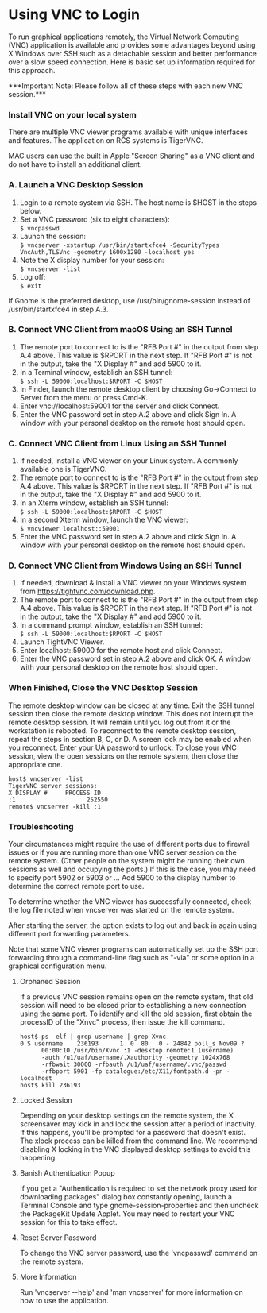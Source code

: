 # Using VNC to Login

To run graphical applications remotely, the Virtual Network Computing (VNC) application is available and provides some advantages beyond using X Windows over SSH such as a detachable session and better performance over a slow speed connection. Here is basic set up information required for this approach.

\*\*\*Important Note: Please follow all of these steps with each new VNC session.\*\*\*

### Install VNC on your local system

There are multiple VNC viewer programs available with unique interfaces and features. The application on RCS systems is TigerVNC.

MAC users can use the built in Apple "Screen Sharing" as a VNC client and do not have to install an additional client.

### A. Launch a VNC Desktop Session

1. Login to a remote system via SSH. The host name is $HOST in the steps below.
2. Set a VNC password (six to eight characters):\
   `$ vncpasswd`
3. Launch the session:\
   `$ vncserver -xstartup /usr/bin/startxfce4 -SecurityTypes VncAuth,TLSVnc -geometry 1600x1280 -localhost yes`
4. Note the X display number for your session:\
   `$ vncserver -list`
5. Log off:\
   `$ exit`

If Gnome is the preferred desktop, use /usr/bin/gnome-session instead of /usr/bin/startxfce4 in step A.3.

### B. Connect VNC Client from macOS Using an SSH Tunnel

1. The remote port to connect to is the "RFB Port #" in the output from step A.4 above. This value is $RPORT in the next step. If "RFB Port #" is not in the output, take the "X Display #" and add 5900 to it.
2. In a Terminal window, establish an SSH tunnel:\
   `$ ssh -L 59000:localhost:$RPORT -C $HOST`
3. In Finder, launch the remote desktop client by choosing Go->Connect to Server from the menu or press Cmd-K.
4. Enter vnc://localhost:59001 for the server and click Connect.
5. Enter the VNC password set in step A.2 above and click Sign In. A window with your personal desktop on the remote host should open.

### C. Connect VNC Client from Linux Using an SSH Tunnel

1. If needed, install a VNC viewer on your Linux system. A commonly available one is TigerVNC.
2. The remote port to connect to is the "RFB Port #" in the output from step A.4 above. This value is $RPORT in the next step. If "RFB Port #" is not in the output, take the "X Display #" and add 5900 to it.
3. In an Xterm window, establish an SSH tunnel:\
   `$ ssh -L 59000:localhost:$RPORT -C $HOST`
4. In a second Xterm window, launch the VNC viewer:\
   `$ vncviewer localhost::59001`
5. Enter the VNC password set in step A.2 above and click Sign In. A window with your personal desktop on the remote host should open.

### D. Connect VNC Client from Windows Using an SSH Tunnel

1. If needed, download & install a VNC viewer on your Windows system from https://tightvnc.com/download.php.
2. The remote port to connect to is the "RFB Port #" in the output from step A.4 above. This value is $RPORT in the next step. If "RFB Port #" is not in the output, take the "X Display #" and add 5900 to it.
3. In a command prompt window, establish an SSH tunnel:\
   `$ ssh -L 59000:localhost:$RPORT -C $HOST`
4. Launch TightVNC Viewer.
5. Enter localhost::59000 for the remote host and click Connect.
6. Enter the VNC password set in step A.2 above and click OK. A window with your personal desktop on the remote host should open.

### When Finished, Close the VNC Desktop Session <a href="#vncstep5" id="vncstep5"></a>

The remote desktop window can be closed at any time. Exit the SSH tunnel session then close the remote desktop window. This does not interrupt the remote desktop session. It will remain until you log out from it or the workstation is rebooted. To reconnect to the remote desktop session, repeat the steps in section B, C, or D. A screen lock may be enabled when you reconnect. Enter your UA password to unlock. To close your VNC session, view the open sessions on the remote system, then close the appropriate one.

```
host$ vncserver -list
TigerVNC server sessions:
X DISPLAY #     PROCESS ID
:1                    252550
remote$ vncserver -kill :1
```

### Troubleshooting <a href="#vnctrouble" id="vnctrouble"></a>

Your circumstances might require the use of different ports due to firewall issues or if you are running more than one VNC server session on the remote system. (Other people on the system might be running their own sessions as well and occupying the ports.) If this is the case, you may need to specify port 5902 or 5903 or ... Add 5900 to the display number to determine the correct remote port to use.

To determine whether the VNC viewer has successfully connected, check the log file noted when vncserver was started on the remote system.

After starting the server, the option exists to log out and back in again using different port forwarding parameters.

Note that some VNC viewer programs can automatically set up the SSH port forwarding through a command-line flag such as "-via" or some option in a graphical configuration menu.

1.  Orphaned Session

    If a previous VNC session remains open on the remote system, that old session will need to be closed prior to establishing a new connection using the same port. To identify and kill the old session, first obtain the processID of the "Xnvc" process, then issue the kill command.

    ```
    host$ ps -elf | grep username | grep Xvnc
    0 S username    236193      1  0  80   0 - 24842 poll_s Nov09 ?        
          00:00:10 /usr/bin/Xvnc :1 -desktop remote:1 (username) 
          -auth /u1/uaf/username/.Xauthority -geometry 1024x768 
          -rfbwait 30000 -rfbauth /u1/uaf/username/.vnc/passwd 
          -rfbport 5901 -fp catalogue:/etc/X11/fontpath.d -pn -localhost
    host$ kill 236193
    ```
2.  Locked Session

    Depending on your desktop settings on the remote system, the X screensaver may kick in and lock the session after a period of inactivity. If this happens, you'll be prompted for a password that doesn't exist. The xlock process can be killed from the command line. We recommend disabling X locking in the VNC displayed desktop settings to avoid this happening.
3.  Banish Authentication Popup

    If you get a "Authentication is required to set the network proxy used for downloading packages" dialog box constantly opening, launch a Terminal Console and type gnome-session-properties and then uncheck the PackageKit Update Applet. You may need to restart your VNC session for this to take effect.
4.  Reset Server Password

    To change the VNC server password, use the 'vncpasswd' command on the remote system.
5.  More Information

    Run 'vncserver --help' and 'man vncserver' for more information on how to use the application.
